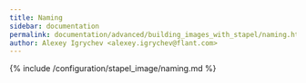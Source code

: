 ```yaml
---
title: Naming
sidebar: documentation
permalink: documentation/advanced/building_images_with_stapel/naming.html
author: Alexey Igrychev <alexey.igrychev@flant.com>
---
```


{% include /configuration/stapel_image/naming.md %}
